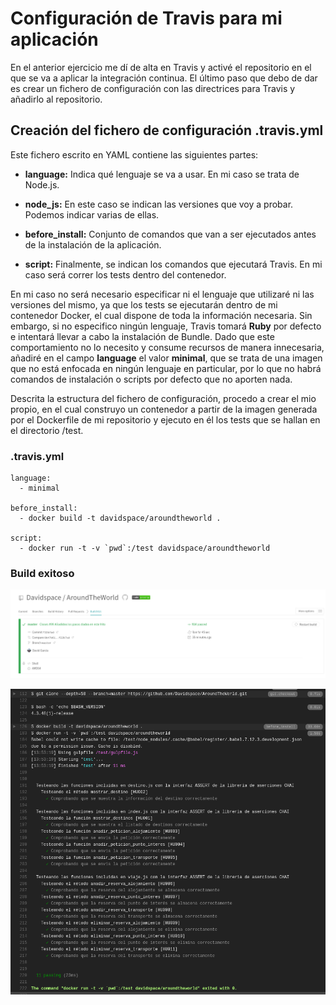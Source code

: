 # Configuración de Travis para mi aplicación

En el anterior ejercicio me dí de alta en Travis y activé el repositorio en el que se va a aplicar la integración continua. El último paso que debo de dar es crear un fichero de configuración con las directrices para Travis y añadirlo al repositorio.

## Creación del fichero de configuración .travis.yml

Este fichero escrito en YAML contiene las siguientes partes:

- **language:** Indica qué lenguaje se va a usar. En mi caso se trata de Node.js.

- **node_js:** En este caso se indican las versiones que voy a probar. Podemos indicar varias de ellas.

- **before_install:** Conjunto de comandos que van a ser ejecutados antes de la instalación de la aplicación.

- **script:** Finalmente, se indican los comandos que ejecutará Travis. En mi caso será correr los tests dentro del contenedor.

En mi caso no será necesario especificar ni el lenguaje que utilizaré ni las versiones del mismo, ya que los tests se ejecutarán dentro de mi contenedor Docker, el cual dispone de toda la información necesaria. 
Sin embargo, si no especifico ningún lenguaje, Travis tomará **Ruby** por defecto e intentará llevar a cabo la instalación de Bundle. Dado que este comportamiento no lo necesito y consume recursos de manera innecesaria, añadiré en el campo **language** el valor **minimal**, que se trata de una imagen que no está enfocada en ningún lenguaje en particular, por lo que no habrá comandos de instalación o scripts por defecto que no aporten nada.

Descrita la estructura del fichero de configuración, procedo a crear el mio propio, en el cual construyo un contenedor a partir de la imagen generada por el Dockerfile de mi repositorio y ejecuto en él los tests que se hallan en el directorio /test.

### .travis.yml

```
language:
  - minimal

before_install:
  - docker build -t davidspace/aroundtheworld .

script:
  - docker run -t -v `pwd`:/test davidspace/aroundtheworld
```

### Build exitoso

![Build](https://github.com/Davidspace/Ejercicios_IV/blob/main/TDD/imagenes/travis6.png)

![Log del build](https://github.com/Davidspace/Ejercicios_IV/blob/main/TDD/imagenes/travis7.png)
